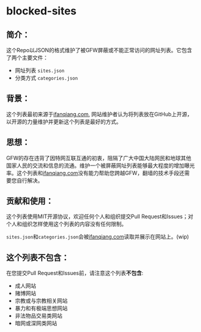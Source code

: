 # blocked-sites
## 简介：
这个Repo以JSON的格式维护了被GFW屏蔽或不能正常访问的网址列表。它包含了两个主要文件：
* 网址列表 `sites.json`
* 分类方式 `categories.json`

## 背景：
这个列表最初来源于[ifanqiang.com](https://www.ifanqiang.com), 网站维护者认为将列表放在GitHub上开源，以开源的力量维护并更新这个列表是最好的方式。

## 思想：
GFW的存在违背了因特网互联互通的初衷，阻隔了广大中国大陆网民和地球其他国家人民的交流和信息的流通。维护一个被屏蔽网址列表能够最大程度的增加曝光率。这个列表和[ifanqiang.com](https://www.ifanqiang.com)没有能力帮助您跨越GFW，翻墙的技术手段还需要您自行解决。

## 贡献和使用：
这个列表使用MIT开源协议，欢迎任何个人和组织提交Pull Request和Issues；对个人和组织怎样使用这个列表的内容没有任何限制。

`sites.json`和`categories.json`会被[ifanqiang.com](https://www.ifanqiang.com)读取并展示在网站上。(wip)

## 这个列表不包含：
在您提交Pull Request和Issues前，请注意这个列表**不包含**:
* 成人网站
* 赌博网站
* 宗教或与宗教相关网站
* 暴力和有极端思想网站
* 非法物品交易类网站
* 暗网或深网类网站
